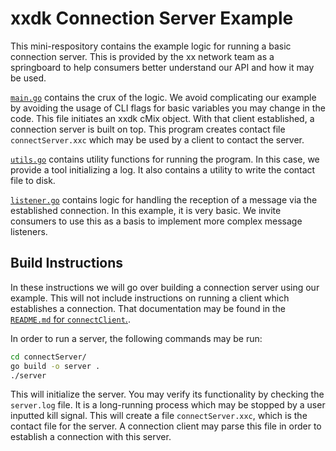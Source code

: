 # xxdk Connection Server Example

This mini-respository contains the example logic for running a basic connection
server. This is provided by the xx network team as a springboard
to help consumers better understand our API and how it may be used.

[`main.go`](main.go) contains the crux of the logic. We avoid complicating our example
by avoiding the usage of CLI flags for basic variables you may change in the code.
This file initiates an xxdk cMix object. With that client established, a 
connection server is built on top. This program creates contact file 
`connectServer.xxc` which may be used by a client to contact the server.

[`utils.go`](utils.go) contains utility functions for running the program. In this
case, we provide a tool initializing a log. It also contains a utility to write the
contact file to disk. 

[`listener.go`](listener.go) contains logic for handling the reception of a message 
via the established connection. In this example, it is very basic. We invite
consumers to use this as a basis to implement more complex message listeners.

## Build Instructions

In these instructions we will go over building a connection server using our
example. This will not include instructions on running a client which 
establishes a connection. That documentation may be found in the [`README.md` for
`connectClient`.](../connectClient/README.md).

In order to run a server, the following commands may be run:

```bash
cd connectServer/
go build -o server .
./server 
```

This will initialize the server. You may verify its functionality by checking
the `server.log` file. It is a long-running process which may be stopped by a
user inputted kill signal. This will create a file `connectServer.xxc`, which is
the contact file for the server. A connection client may parse this file in 
order to establish a connection with this server.  